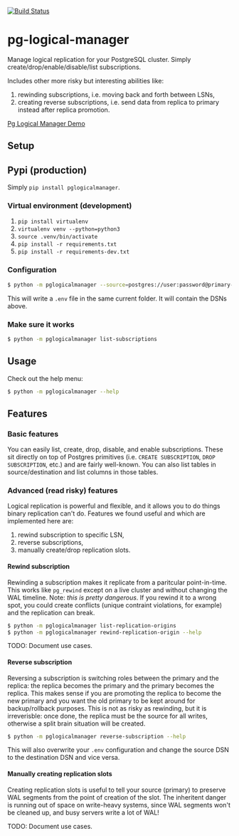 [![Build Status](https://travis-ci.com/levkk/pg-logical-manager.svg?branch=master)](https://travis-ci.com/levkk/pg-logical-manager)

# pg-logical-manager
Manage logical replication for your PostgreSQL cluster. Simply create/drop/enable/disable/list subscriptions.

Includes other more risky but interesting abilities like:
1. rewinding subscriptions, i.e. moving back and forth between LSNs,
2. creating reverse subscriptions, i.e. send data from replica to primary instead after replica promotion.

[Pg Logical Manager Demo](https://i.imgur.com/bXpufEm.gif)

## Setup

## Pypi (production)

Simply `pip install pglogicalmanager`.

### Virtual environment (development)

1. `pip install virtualenv`
2. `virtualenv venv --python=python3`
3. `source .venv/bin/activate`
4. `pip install -r requirements.txt`
5. `pip install -r requirements-dev.txt`


### Configuration

```bash
$ python -m pglogicalmanager --source=postgres://user:password@primary-db:5432/database --destination=postgres://user:password@replica-db:5432/database
```

This will write a `.env` file in the same current folder. It will contain the DSNs above.

### Make sure it works

```bash
$ python -m pglogicalmanager list-subscriptions
```

## Usage

Check out the help menu:

```bash
$ python -m pglogicalmanager --help
```

## Features

### Basic features

You can easily list, create, drop, disable, and enable subscriptions. These sit directly on top of Postgres primitives (i.e. `CREATE SUBSCRIPTION`, `DROP SUBSCRIPTION`, etc.) and are fairly well-known. You can also list tables in source/destination and list columns in those tables.

### Advanced (read risky) features

Logical replication is powerful and flexible, and it allows you to do things binary replication can't do. Features we found useful and which are implemented here are:

1. rewind subscription to specific LSN,
2. reverse subscriptions,
3. manually create/drop replication slots.

#### Rewind subscription

Rewinding a subscription makes it replicate from a paritcular point-in-time. This works like `pg_rewind` except on a live cluster and without changing the WAL timeline. Note: _this is pretty dangerous_. If you rewind it to a wrong spot, you could create conflicts (unique contraint violations, for example) and the replication can break.

```bash
$ python -m pglogicalmanager list-replication-origins
$ python -m pglogicalmanager rewind-replication-origin --help
```

TODO: Document use cases.

#### Reverse subscription

Reversing a subscription is switching roles between the primary and the replica: the replica becomes the primary and the primary becomes the replica. This makes sense if you are promoting the replica to become the new primary and you want the old primary to be kept around for backup/rollback purposes. This is not as risky as rewinding, but it is irreverisble: once done, the replica must be the source for all writes, otherwise a split brain situation will be created.


```bash
$ python -m pglogicalmanager reverse-subscription --help
```

This will also overwrite your `.env` configuration and change the source DSN to the destination DSN and vice versa.

#### Manually creating replication slots

Creating replication slots is useful to tell your source (primary) to preserve WAL segments from the point of creation of the slot. The inheritent danger is running out of space on write-heavy systems, since WAL segments won't be cleaned up, and busy servers write a lot of WAL!

TODO: Document use cases.
